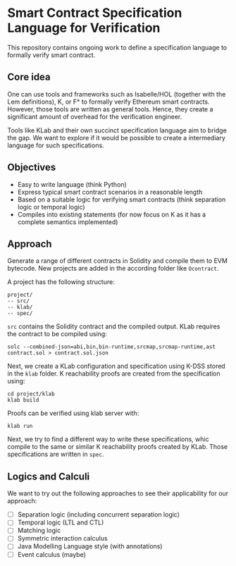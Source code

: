 # Smart Contract Specification Language for Verification

This repository contains ongoing work to define a specification language to formally verify smart contract.

## Core idea

One can use tools and frameworks such as Isabelle/HOL (together with the Lem definitions), K, or F* to formally verify Ethereum smart contracts. However, those tools are written as general tools. Hence, they create a significant amount of overhead for the verification engineer.

Tools like KLab and their own succinct specification language aim to bridge the gap. We want to explore if it would be possible to create a intermediary language for such specifications.

## Objectives

- Easy to write language (think Python)
- Express typical smart contract scenarios in a reasonable length
- Based on a suitable logic for verifying smart contracts (think separation logic or temporal logic)
- Compiles into existing statements (for now focus on K as it has a complete semantics implemented)

## Approach

Generate a range of different contracts in Solidity and compile them to EVM bytecode. New projects are added in the according folder like `Ocontract`.

A project has the following structure:
```
project/
-- src/
-- klab/
-- spec/
```

`src` contains the Solidity contract and the compiled output. KLab requires the contract to be compiled using:

```
solc --combined-json=abi,bin,bin-runtime,srcmap,srcmap-runtime,ast contract.sol > contract.sol.json
```

Next, we create a KLab configuration and specification using K-DSS stored in the `klab` folder. K reachability proofs are created from the specification using:

```
cd project/klab
klab build
```

Proofs can be verified using klab server with:
```
klab run
```

Next, we try to find a different way to write these specifications, whic compile to the same or similar K reachability proofs created by KLab. Those specifications are written in `spec`.

## Logics and Calculi

We want to try out the following approaches to see their applicability for our approach:

- [ ] Separation logic (including concurrent separation logic)
- [ ] Temporal logic (LTL and CTL)
- [ ] Matching logic
- [ ] Symmetric interaction calculus
- [ ] Java Modelling Language style (with annotations)
- [ ] Event calculus (maybe)